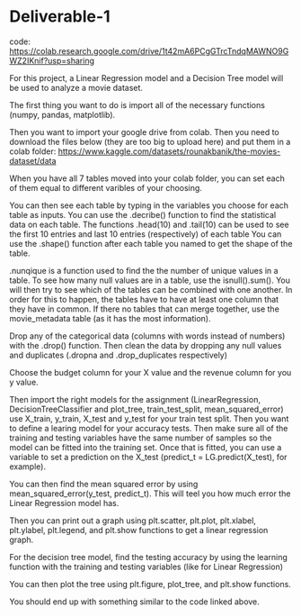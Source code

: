 # Deliverable-1
code: https://colab.research.google.com/drive/1t42mA6PCgGTrcTndqMAWNO9GWZ2IKnif?usp=sharing



For this project, a Linear Regression model and a Decision Tree model will be used to analyze a movie dataset.

The first thing you want to do is import all of the necessary functions (numpy, pandas, matplotlib).

Then you want to import your google drive from colab.
Then you need to download the files below (they are too big to upload here) and put them in a colab folder:
https://www.kaggle.com/datasets/rounakbanik/the-movies-dataset/data

When you have all 7 tables moved into your colab folder, you can set each of them equal to different varibles of your choosing.

You can then see each table by typing in the variables you choose for each table as inputs.
You can use the .decribe() function to find the statistical data on each table.
The functions .head(10) and .tail(10) can be used to see the first 10 entries and last 10 entries (respectively) of each table
You can use the .shape() function after each table you named to get the shape of the table.

.nunqique is a function used to find the the number of unique values in a table.
To see how many null values are in a table, use the isnull().sum().
You will then try to see which of the tables can be combined with one another. In order for this to happen, the tables have to have at least one column that they have in common.
If there no tables that can merge together, use the movie_metadata table (as it has the most information).

Drop any of the categorical data (columns with words instead of numbers) with the .drop() function.
Then clean the data by dropping any null values and duplicates (.dropna and .drop_duplicates respectively)

Choose the budget column for your X value and the revenue column for you y value.

Then import the right models for the assignment (LinearRegression, DecisionTreeClassifier and plot_tree, train_test_split, mean_squared_error)
use X_train, y_train, X_test and y_test for your train test split.
Then you want to define a learing model for your accuracy tests.
Then make sure all of the training and testing variables have the same number of samples so the model can be fitted into the training set.
Once that is fitted, you can use a variable to set a prediction on the X_test (predict_t = LG.predict(X_test), for example).

You can then find the mean squared error by using mean_squared_error(y_test, predict_t). This will teel you how much error the Linear Regression model has.

Then you can print out a graph using plt.scatter, plt.plot, plt.xlabel, plt.ylabel, plt.legend, and plt.show functions to get a linear regression graph.

For the decision tree model, find the testing accuracy by using the learning function with the training and testing variables (like for Linear Regression)

You can then plot the tree using plt.figure, plot_tree, and plt.show functions.

You should end up with something similar to the code linked above.
